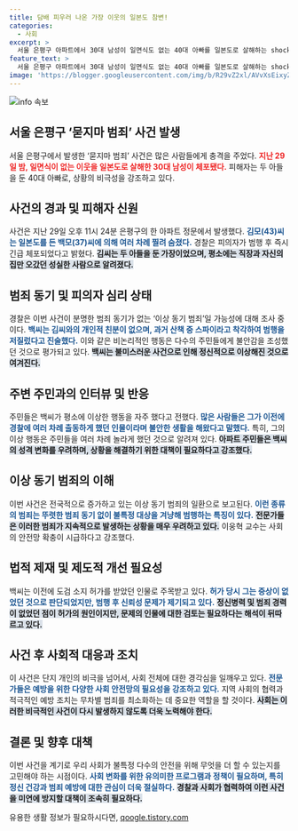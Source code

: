 ```yaml
---
title: 담배 피우러 나온 가장 이웃의 일본도 참변!
categories:
  - 사회
excerpt: >
  서울 은평구 아파트에서 30대 남성이 일면식도 없는 40대 아빠를 일본도로 살해하는 shocking 사건이 발생했습니다. 경찰은 범인이 이상 동기 범죄의 가능성을 조사 중이라고 전하며, 사회 안정망의 필요성을 강조하고 있습니다.
feature_text: >
  서울 은평구 아파트에서 30대 남성이 일면식도 없는 40대 아빠를 일본도로 살해하는 shocking 사건이 발생했습니다. 경찰은 범인이 이상 동기 범죄의 가능성을 조사 중이라고 전하며, 사회 안정망의 필요성을 강조하고 있습니다.
image: 'https://blogger.googleusercontent.com/img/b/R29vZ2xl/AVvXsEixyZcFfHzMRdzZMjFBmAUKJYCLCGyLL1o632UiGVXcaFdKo_bkvkuCioo0uUKlGfBVcT3P84aROyZIXSBEx3Aw5nCQ3pTgDom1WDC4m8eifvWiAmWEEVb4x6G_l8C0QH225ldMjyaFvpxGEBGNO37VmDTDMHGhJPq73UglMfDca1-0aw/s1600/blogspot.png'
---
```


<p><img src="https://blogger.googleusercontent.com/img/b/R29vZ2xl/AVvXsEixyZcFfHzMRdzZMjFBmAUKJYCLCGyLL1o632UiGVXcaFdKo_bkvkuCioo0uUKlGfBVcT3P84aROyZIXSBEx3Aw5nCQ3pTgDom1WDC4m8eifvWiAmWEEVb4x6G_l8C0QH225ldMjyaFvpxGEBGNO37VmDTDMHGhJPq73UglMfDca1-0aw/s1600/blogspot.png" alt="info 속보" /></p>

<h2 data-ke-size="size26">서울 은평구 ‘묻지마 범죄’ 사건 발생</h2>

<p data-ke-size="size16"></p>

<p>서울 은평구에서 발생한 ‘묻지마 범죄’ 사건은 많은 사람들에게 충격을 주었다. <b><span style="color: #ee2323;">지난 29일 밤, 일면식이 없는 이웃을 일본도로 살해한 30대 남성이 체포됐다.</span></b> 피해자는 두 아들을 둔 40대 아빠로, 상황의 비극성을 강조하고 있다.</p>

<p data-ke-size="size16"></p>

<h2 data-ke-size="size26">사건의 경과 및 피해자 신원</h2>

<p data-ke-size="size16"></p>

<p>사건은 지난 29일 오후 11시 24분 은평구의 한 아파트 정문에서 발생했다. <b><span style="color: #1a5490;">김모(43)씨는 일본도를 든 백모(37)씨에 의해 여러 차례 찔려 숨졌다.</span></b> 경찰은 피의자가 범행 후 즉시 긴급 체포되었다고 밝혔다. <b><span style="background-color: #21538527;">김씨는 두 아들을 둔 가장이었으며, 평소에는 직장과 자신의 집만 오갔던 성실한 사람으로 알려졌다.</span></b></p>

<p data-ke-size="size16"></p>

<h2 data-ke-size="size26">범죄 동기 및 피의자 심리 상태</h2>

<p data-ke-size="size16"></p>

<p>경찰은 이번 사건이 분명한 범죄 동기가 없는 ‘이상 동기 범죄’일 가능성에 대해 조사 중이다. <b><span style="color: #1a5490;">백씨는 김씨와의 개인적 친분이 없으며, 과거 산책 중 스파이라고 착각하여 범행을 저질렀다고 진술했다.</span></b> 이와 같은 비논리적인 행동은 다수의 주민들에게 불안감을 조성했던 것으로 평가되고 있다. <b><span style="background-color: #21538527;">백씨는 불미스러운 사건으로 인해 정신적으로 이상해진 것으로 여겨진다.</span></b></p>

<p data-ke-size="size16"></p>

<h2 data-ke-size="size26">주변 주민과의 인터뷰 및 반응</h2>

<p data-ke-size="size16"></p>

<p>주민들은 백씨가 평소에 이상한 행동을 자주 했다고 전했다. <b><span style="color: #1a5490;">많은 사람들은 그가 이전에 경찰에 여러 차례 출동하게 했던 인물이라며 불안한 생활을 해왔다고 말했다.</span></b> 특히, 그의 이상 행동은 주민들을 여러 차례 놀라게 했던 것으로 알려져 있다. <b><span style="background-color: #21538527;">아파트 주민들은 백씨의 성격 변화를 우려하며, 상황을 해결하기 위한 대책이 필요하다고 강조했다.</span></b></p>

<p data-ke-size="size16"></p>

<h2 data-ke-size="size26">이상 동기 범죄의 이해</h2>

<p data-ke-size="size16"></p>

<p>이번 사건은 전국적으로 증가하고 있는 이상 동기 범죄의 일환으로 보고된다. <b><span style="color: #1a5490;">이런 종류의 범죄는 뚜렷한 범죄 동기 없이 불특정 대상을 겨냥해 범행하는 특징이 있다.</span></b> <b><span style="background-color: #21538527;">전문가들은 이러한 범죄가 지속적으로 발생하는 상황을 매우 우려하고 있다.</span></b> 이웅혁 교수는 사회의 안전망 확충이 시급하다고 강조했다.</p>

<p data-ke-size="size16"></p>

<h2 data-ke-size="size26">법적 제재 및 제도적 개선 필요성</h2>

<p data-ke-size="size16"></p>

<p>백씨는 이전에 도검 소지 허가를 받았던 인물로 주목받고 있다. <b><span style="color: #1a5490;">허가 당시 그는 증상이 없었던 것으로 판단되었지만, 범행 후 신뢰성 문제가 제기되고 있다.</span></b> <b><span style="background-color: #21538527;">정신병력 및 범죄 경력이 없었던 점이 허가의 원인이지만, 문제의 인물에 대한 검토는 필요하다는 해석이 뒤따르고 있다.</span></b></p>

<p data-ke-size="size16"></p>

<h2 data-ke-size="size26">사건 후 사회적 대응과 조치</h2>

<p data-ke-size="size16"></p>

<p>이 사건은 단지 개인의 비극을 넘어서, 사회 전체에 대한 경각심을 일깨우고 있다. <b><span style="color: #1a5490;">전문가들은 예방을 위한 다양한 사회 안전망의 필요성을 강조하고 있다.</span></b> 지역 사회의 협력과 적극적인 예방 조치는 무차별 범죄를 최소화하는 데 중요한 역할을 할 것이다. <b><span style="background-color: #21538527;">사회는 이러한 비극적인 사건이 다시 발생하지 않도록 더욱 노력해야 한다.</span></b></p>

<p data-ke-size="size16"></p>

<h2 data-ke-size="size26">결론 및 향후 대책</h2>

<p data-ke-size="size16"></p>

<p>이번 사건을 계기로 우리 사회가 불특정 다수의 안전을 위해 무엇을 더 할 수 있는지를 고민해야 하는 시점이다. <b><span style="color: #1a5490;">사회 변화를 위한 유의미한 프로그램과 정책이 필요하며, 특히 정신 건강과 범죄 예방에 대한 관심이 더욱 절실하다.</span></b> <b><span style="background-color: #21538527;">경찰과 사회가 협력하여 이런 사건을 미연에 방지할 대책이 조속히 필요하다.</span></b></p>

<p data-ke-size="size16"></p>
유용한 생활 정보가 필요하시다면, <a href="https://qoogle.tistory.com" rel="dofollow">qoogle.tistory.com</a>


